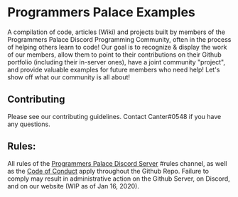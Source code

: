 # Programmers Palace Examples
A compilation of code, articles (Wiki) and projects built by members of the Programmers Palace Discord Programming Community, often in the process of helping others learn to code! Our goal is to recognize &amp; display the work of our members, allow them to point to their contributions on their Github portfolio (including their in-server ones), have a joint community "project", and provide valuable examples for future members who need help! Let's show off what our community is all about!

## Contributing
Please see our contributing guidelines. Contact Canter#0548 if you have any questions.

## Rules:
All rules of the [Programmers Palace Discord Server]() #rules channel, as well as the [Code of Conduct](https://github.com/dkantereivin/programmers-palace-examples/blob/master/CODE_OF_CONDUCT.md) apply throughout the Github Repo. Failure to comply may result in administrative action on the Github Server, on Discord, and on our website (WIP as of Jan 16, 2020).

